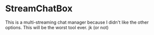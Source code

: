 # StreamChatBox
This is a multi-streaming chat manager because I didn't like the other options.
This will be the worst tool ever. jk (or not)
